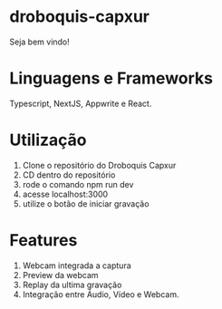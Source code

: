 # droboquis-capxur
Seja bem vindo!

# Linguagens e Frameworks
Typescript, NextJS, Appwrite e React.

# Utilização
1) Clone o repositório do Droboquis Capxur
2) CD dentro do repositório
3) rode o comando npm run dev
4) acesse localhost:3000
5) utilize o botão de iniciar gravação

# Features
1) Webcam integrada a captura
2) Preview da webcam
3) Replay da ultima gravação
4) Integração entre Áudio, Vídeo e Webcam.
